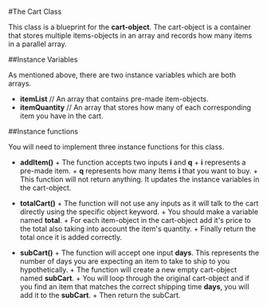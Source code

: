 #The Cart Class

This class is a blueprint for the **cart-object**. The cart-object is a container that stores multiple items-objects in an array and records how many items in a parallel array.

##Instance Variables

As mentioned above, there are two instance variables which are both arrays.
  -  **itemList** // An array that contains pre-made item-objects.
  -  **itemQuantity** // An array that stores how many of each corresponding item you have in the cart.

##Instance functions

You will need to implement three instance functions for this class.
  -  **addItem()**
    +  The function accepts two inputs **i** and **q**
    +  **i** represents a pre-made item.
    +  **q** represents how many Items **i** that you want to buy.
    +  This function will not return anything. It updates the instance variables in the cart-object.

  -  **totalCart()**
    +  The function will not use any inputs as it will talk to the cart directly using the specific object keyword.
    +  You should make a variable named **total**.
    +  For each item-object in the cart-object add it's price to the total also taking into account the item's quantity.
    +  Finally return the total once it is added correctly.

  -  **subCart()**
    +  The function will accept one input **days**. This represents the number of days you are expecting an item to take to ship to you hypothetically.
    +  The function will create a new empty cart-object named **subCart**.
    +  You will loop through the original cart-object and if you find an item that matches the correct shipping time **days**, you will add it to the **subCart**.
    +  Then return the subCart.
